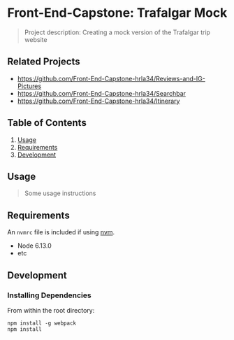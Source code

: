 # Front-End-Capstone: Trafalgar Mock

> Project description: Creating a mock version of the Trafalgar trip website

## Related Projects

  - https://github.com/Front-End-Capstone-hrla34/Reviews-and-IG-Pictures
  - https://github.com/Front-End-Capstone-hrla34/Searchbar
  - https://github.com/Front-End-Capstone-hrla34/Itinerary

## Table of Contents

1. [Usage](#Usage)
1. [Requirements](#requirements)
1. [Development](#development)

## Usage

> Some usage instructions

## Requirements

An `nvmrc` file is included if using [nvm](https://github.com/creationix/nvm).

- Node 6.13.0
- etc

## Development

### Installing Dependencies

From within the root directory:

```
npm install -g webpack
npm install
```

